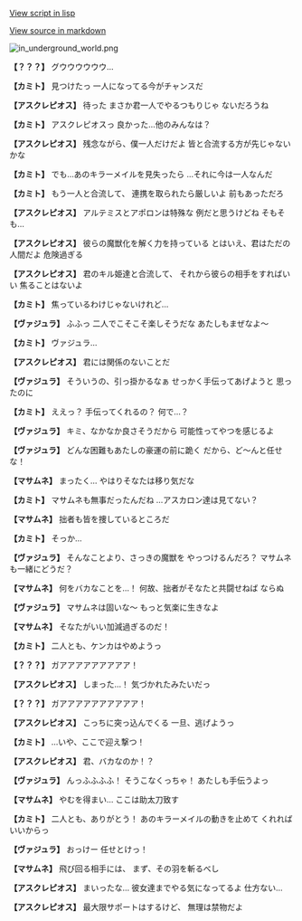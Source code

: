 [View script in lisp](../scripts/210111091.txt)

[View source in markdown](210111091.md)

![in_underground_world.png](../images/backgrounds/in_underground_world.png)

**【？？？】**
グウウウウウウ…

**【カミト】**
見つけたっ
一人になってる今がチャンスだ

**【アスクレピオス】**
待った
まさか君一人でやるつもりじゃ
ないだろうね

**【カミト】**
アスクレピオスっ
良かった…他のみんなは？

**【アスクレピオス】**
残念ながら、僕一人だけだよ
皆と合流する方が先じゃないかな

**【カミト】**
でも…あのキラーメイルを見失ったら
…それに今は一人なんだ

**【カミト】**
もう一人と合流して、
連携を取られたら厳しいよ
前もあっただろ

**【アスクレピオス】**
アルテミスとアポロンは特殊な
例だと思うけどね
そもそも…

**【アスクレピオス】**
彼らの魔獣化を解く力を持っている
とはいえ、君はただの人間だよ
危険過ぎる

**【アスクレピオス】**
君のキル姫達と合流して、
それから彼らの相手をすればいい
焦ることはないよ

**【カミト】**
焦っているわけじゃないけれど…

**【ヴァジュラ】**
ふふっ
二人でこそこそ楽しそうだな
あたしもまぜなよ～

**【カミト】**
ヴァジュラ…

**【アスクレピオス】**
君には関係のないことだ

**【ヴァジュラ】**
そういうの、引っ掛かるなぁ
せっかく手伝ってあげようと
思ったのに

**【カミト】**
ええっ？
手伝ってくれるの？
何で…？

**【ヴァジュラ】**
キミ、なかなか良さそうだから
可能性ってやつを感じるよ

**【ヴァジュラ】**
どんな困難もあたしの豪運の前に跪く
だから、ど～んと任せな！

**【マサムネ】**
まったく…
やはりそなたは移り気だな

**【カミト】**
マサムネも無事だったんだね
…アスカロン達は見てない？

**【マサムネ】**
拙者も皆を捜しているところだ

**【カミト】**
そっか…

**【ヴァジュラ】**
そんなことより、さっきの魔獣を
やっつけるんだろ？
マサムネも一緒にどうだ？

**【マサムネ】**
何をバカなことを…！
何故、拙者がそなたと共闘せねば
ならぬ

**【ヴァジュラ】**
マサムネは固いな～
もっと気楽に生きなよ

**【マサムネ】**
そなたがいい加減過ぎるのだ！

**【カミト】**
二人とも、ケンカはやめようっ

**【？？？】**
ガアアアアアアアアア！

**【アスクレピオス】**
しまった…！
気づかれたみたいだっ

**【？？？】**
ガアアアアアアアアアア！

**【アスクレピオス】**
こっちに突っ込んでくる
一旦、逃げようっ

**【カミト】**
…いや、ここで迎え撃つ！

**【アスクレピオス】**
君、バカなのか！？

**【ヴァジュラ】**
んっふふふふ！
そうこなくっちゃ！
あたしも手伝うよっ

**【マサムネ】**
やむを得まい…
ここは助太刀致す

**【カミト】**
二人とも、ありがとう！
あのキラーメイルの動きを止めて
くれればいいからっ

**【ヴァジュラ】**
おっけー
任せとけっ！

**【マサムネ】**
飛び回る相手には、
まず、その羽を斬るべし

**【アスクレピオス】**
まいったな…
彼女達までやる気になってるよ
仕方ない…

**【アスクレピオス】**
最大限サポートはするけど、
無理は禁物だよ